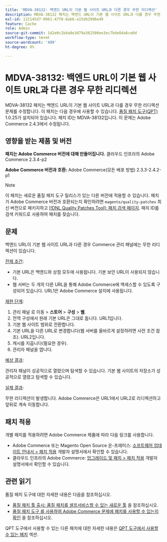 ```yaml
---
title: 'MDVA-38132: 백엔드 URL이 기본 웹 사이트 URL과 다른 경우 무한 리디렉션'
description: MDVA-38132 패치는 백엔드 URL이 기본 웹 사이트 URL과 다를 경우 무한 리디렉션 문제를 수정합니다. 이 패치는 [Quality Patches Tool (QPT)](https://devdocs.magento.com/guides/v2.4/comp-mgr/patching.html#mqp) 1.0.25가 설치된 경우 사용할 수 있습니다. 패치 ID는 MDVA-38132입니다. 이 문제는 Adobe Commerce 2.4.3에서 수정됩니다.
exl-id: 122145d7-0961-47f8-8ab6-a15d62996e49
feature: Cache
role: Admin
source-git-commit: 1d2e0c1b4a8e3d79a362500ee3ec7bde84a6ce0d
workflow-type: tm+mt
source-wordcount: '489'
ht-degree: 0%

---
```


# MDVA-38132: 백엔드 URL이 기본 웹 사이트 URL과 다른 경우 무한 리디렉션

MDVA-38132 패치는 백엔드 URL이 기본 웹 사이트 URL과 다를 경우 무한 리디렉션 문제를 수정합니다. 이 패치는 다음 경우에 사용할 수 있습니다. [품질 패치 도구(QPT)](https://devdocs.magento.com/guides/v2.4/comp-mgr/patching.html#mqp) 1.0.25가 설치되어 있습니다. 패치 ID는 MDVA-38132입니다. 이 문제는 Adobe Commerce 2.4.3에서 수정됩니다.

## 영향을 받는 제품 및 버전

**패치는 Adobe Commerce 버전에 대해 만들어집니다.**
클라우드 인프라의 Adobe Commerce 2.3.4-p2

**Adobe Commerce 버전과 호환:**
Adobe Commerce(모든 배포 방법) 2.3.3-2.4.2-p1
>[!NOTE]
>
>이 패치는 새로운 품질 패치 도구 릴리스가 있는 다른 버전에 적용할 수 있습니다. 패치가 Adobe Commerce 버전과 호환되는지 확인하려면 `magento/quality-patches` 최신 버전으로 패키지하고 [[!DNL Quality Patches Tool]: 패치 검색 페이지](https://devdocs.magento.com/quality-patches/tool.html#patch-grid). 패치 ID를 검색 키워드로 사용하여 패치를 찾습니다.

## 문제

백엔드 URL이 기본 웹 사이트 URL과 다른 경우 Commerce 관리 패널에는 무한 리디렉션이 있습니다.

<u>전제 조건</u>:

* 기본 URL은 백엔드와 상점 모두에 사용됩니다. 기본 보안 URL이 사용되지 않습니다.
* 웹 서버는 두 개의 다른 URL을 통해 Adobe Commerce에 액세스할 수 있도록 구성되어 있습니다. URL1은 Adobe Commerce 설치에 사용됩니다.

<u>재현 단계</u>:

1. 관리 패널 로 이동 > **스토어** > **구성** > **웹**.
1. 전역 구성에서 원래 기본 URL은 그대로 둡니다. URL1입니다.
1. 기본 웹 사이트 범위로 전환합니다.
1. 기본 URL을 다른 URL로 변경합니다(웹 서버를 올바르게 설정하려면 사전 조건 참조). URL2입니다.
1. 캐시를 지웁니다(필요한 경우).
1. 관리자 패널을 엽니다.

<u>예상 결과</u>:

관리자 패널이 성공적으로 열렸으며 탐색할 수 있습니다. 기본 웹 사이트의 저장소가 성공적으로 열렸고 탐색할 수 있습니다.

<u>실제 결과</u>:

무한 리디렉션이 발생합니다. Adobe Commerce은 URL1에서 URL2로 리디렉션하고 앞뒤로 계속 이동합니다.

## 패치 적용

개별 패치를 적용하려면 Adobe Commerce 제품에 따라 다음 링크를 사용합니다.

* Adobe Commerce 또는 Magento Open Source 온-프레미스: [소프트웨어 업데이트 안내서 > 패치 적용](https://devdocs.magento.com/guides/v2.4/comp-mgr/patching/mqp.html) 개발자 설명서에서 확인할 수 있습니다.
* 클라우드 인프라의 Adobe Commerce: [업그레이드 및 패치 > 패치 적용](https://devdocs.magento.com/cloud/project/project-patch.html) 개발자 설명서에서 확인할 수 있습니다.

## 관련 읽기

품질 패치 도구에 대한 자세한 내용은 다음을 참조하십시오.

* [품질 패치 툴 출시: 품질 패치를 셀프서비스할 수 있는 새로운 툴](/help/announcements/adobe-commerce-announcements/magento-quality-patches-released-new-tool-to-self-serve-quality-patches.md) 을 참조하십시오.
* [품질 패치 도구 를 사용하여 Adobe Commerce 문제에 패치를 사용할 수 있는지 확인](/help/support-tools/patches-available-in-qpt-tool/check-patch-for-magento-issue-with-magento-quality-patches.md) 을 참조하십시오.

QPT 도구에서 사용할 수 있는 다른 패치에 대한 자세한 내용은 [QPT 도구에서 사용할 수 있는 패치](https://support.magento.com/hc/en-us/sections/360010506631-Patches-available-in-QPT-tool-) 섹션.
